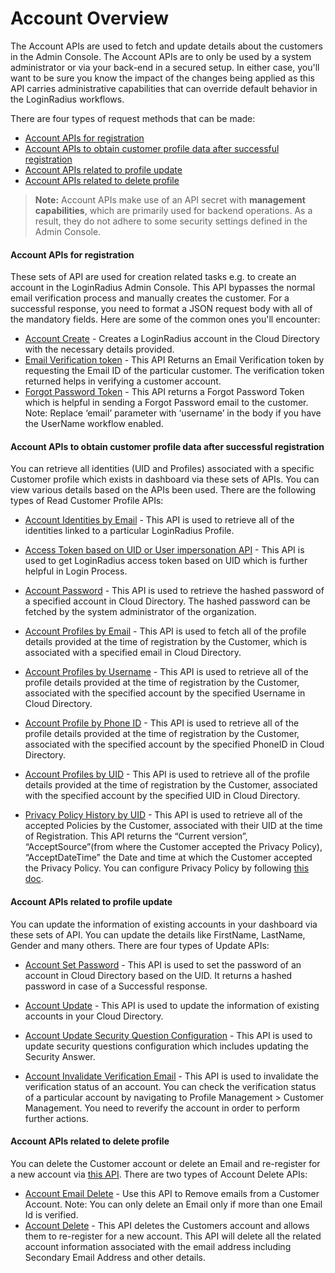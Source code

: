 
# Account Overview

The Account APIs are used to fetch and update details about the customers in the Admin Console. The Account APIs are to only be used by a system administrator or via your back-end in a secured setup. In either case, you'll want to be sure you know the impact of the changes being applied as this API carries administrative capabilities that can override default behavior in the LoginRadius workflows.

There are four types of request methods that can be made:

- [Account APIs for registration](#accountapisforregistration0)
- [Account APIs to obtain customer profile data after successful registration](#accountapistoobtaincustomerprofiledataaftersuccessfulregistration1)
- [Account APIs related to profile update](#accountapisrelatedtoprofileupdate2)
- [Account APIs related to delete profile](#accountapisrelatedtodeleteprofile3)

> **Note:** Account APIs make use of an API secret with **management capabilities**, which are primarily used for backend operations. As a result, they do not adhere to some security settings defined in the Admin Console.

#### Account APIs for registration

These sets of API are used for creation related tasks e.g. to create an account in the LoginRadius Admin Console. This API bypasses the normal email verification process and manually creates the customer. For a successful response, you need to format a JSON request body with all of the mandatory fields. Here are some of the common ones you'll encounter:



- [Account Create](/api/v2/customer-identity-api/account/account-create) - Creates a LoginRadius account in the Cloud Directory with the necessary details provided. 
- [Email Verification token](/api/v2/customer-identity-api/account/get-email-verification-token) - This API Returns an Email Verification token by requesting the Email ID of the particular customer. The verification token returned helps in verifying a customer account.
- [Forgot Password Token](/api/v2/customer-identity-api/account/get-forgot-password-token) - This API returns a Forgot Password Token which is helpful in sending a Forgot Password email to the customer. Note: Replace ‘email’ parameter with ‘username’ in the body if you have the UserName workflow enabled.


#### Account APIs to obtain customer profile data after successful registration
You can retrieve all identities (UID and Profiles) associated with a specific Customer profile which exists in dashboard via these sets of APIs. You can view various details based on the APIs been used. There are the following types of Read Customer Profile APIs:



- [Account Identities by Email](/api/v2/customer-identity-api/account/account-identities-by-email) - This API is used to retrieve all of the identities linked to a particular LoginRadius Profile.
- [Access Token based on UID or User impersonation API](/api/v2/customer-identity-api/account/account-impersonation-api) - This API is used to get LoginRadius access token based on UID which is further helpful in Login Process.

- [Account Password](/api/v2/customer-identity-api/account/account-password) - This API is used to retrieve the hashed password of a specified account in Cloud Directory. The hashed password can be fetched by the system administrator of the organization.

- [Account Profiles by Email](/api/v2/customer-identity-api/account/account-profiles-by-email) - This API is used to fetch all of the profile details provided at the time of registration by the Customer, which is associated with a  specified email in Cloud Directory.

- [Account Profiles by Username](/api/v2/customer-identity-api/account/account-profiles-by-user-name) - This API is used to retrieve all of the profile details provided at the time of registration by the Customer, associated with the specified account by the specified Username in Cloud Directory.

- [Account Profile by Phone ID](/api/v2/customer-identity-api/account/account-profiles-by-phone-id) - This API is used to retrieve all of the profile details provided at the time of registration by the Customer, associated with the specified account by the specified PhoneID in Cloud Directory.

- [Account Profiles by UID](/api/v2/customer-identity-api/account/account-profiles-by-uid) - This API is used to retrieve all of the profile details provided at the time of registration by the Customer, associated with the specified account by the specified UID in Cloud Directory.


- [Privacy Policy History by UID](/api/v2/customer-identity-api/account/privacy-policy-history-by-uid) - This API is used to retrieve all of the accepted Policies by the Customer, associated with their UID at the time of Registration. This API returns the “Current version”, “AcceptSource”(from where the Customer accepted the Privacy Policy), “AcceptDateTime” the Date and time at which the Customer accepted the Privacy Policy. You can configure Privacy Policy by following [this doc](/api/v2/dashboard/data-governance/privacy-policy).



#### Account APIs related to profile update
You can update the information of existing accounts in your dashboard via these sets of API. You can update the details like FirstName, LastName, Gender and many others. There are  four types of Update APIs:

- [Account Set Password](/api/v2/customer-identity-api/account/account-set-password) - This API is used to set the password of an account in Cloud Directory based on the UID. It returns a hashed password in case of a Successful response.
- [Account Update](/api/v2/customer-identity-api/account/account-update) - This API is used to update the information of existing accounts in your Cloud Directory. 

- [Account Update Security Question Configuration](/api/v2/customer-identity-api/account/account-update-security-question) - This API is used to update security questions configuration which includes updating the Security Answer.

- [Account Invalidate Verification Email](/api/v2/customer-identity-api/account/account-invalidate-verification-email) - This API is used to invalidate the verification status of an account. You can check the verification status of a particular account by navigating to Profile Management > Customer Management. You need to reverify the account in order to perform further actions.


#### Account APIs related to delete profile
You can delete the Customer account or delete an Email and re-register for a new account via [this API](/api/v2/customer-identity-api/account/account-delete).
There are two types of Account Delete APIs:

- [Account Email Delete](/api/v2/customer-identity-api/account/account-email-delete) - Use this API to Remove emails from a Customer Account. Note: You can only delete an Email only if more than one Email Id is verified. 
- [Account Delete](/api/v2/customer-identity-api/account/account-delete) - This API deletes the Customers account and allows them to re-register for a new account. This API will delete all the related account information associated with the email address including Secondary Email Address and other details.